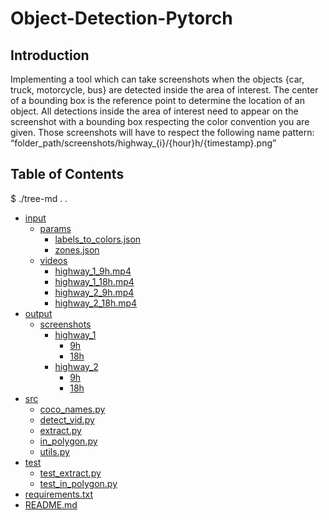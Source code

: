 # Object-Detection-Pytorch
## Introduction
Implementing a tool which can take screenshots when the objects {car, truck, motorcycle, bus} are detected inside the area of interest. 
The center of a bounding box is the reference point to determine the location of an object.
All detections inside the area of interest need to appear on the screenshot with a bounding box respecting the color convention you are given.
Those screenshots will have to respect the following name pattern: “folder_path/screenshots/highway_{i}/{hour}h/{timestamp}.png”
## Table of Contents 
$ ./tree-md .
.
 * [input](./input)
    * [params](./dir2/file22.ext)
      * [labels_to_colors.json](./dir2/file22.ext)
      * [zones.json](./dir2/file22.ext)
    * [videos](./dir2/file23.ext)
      * [highway_1_9h.mp4](./dir2/file22.ext)
      * [highway_1_18h.mp4](./dir2/file22.ext)
      * [highway_2_9h.mp4](./dir2/file22.ext)
      * [highway_2_18h.mp4](./dir2/file22.ext)
 * [output](./output)
    * [screenshots](./dir2/file21.ext)
       * [highway_1](./dir2/file22.ext)
          * [9h](./dir2/file22.ext)
          * [18h](./dir2/file22.ext)
      * [highway_2](./dir2/file23.ext)
          * [9h](./dir2/file22.ext)
          * [18h](./dir2/file22.ext)
 * [src](./src)
   * [coco_names.py](./dir1/file11.ext)
   * [detect_vid.py](./dir1/file12.ext)
   * [extract.py](./dir1/file12.ext)
   * [in_polygon.py](./dir1/file12.ext)
   * [utils.py](./dir1/file12.ext)
 * [test](./test)
   * [test_extract.py](./dir1/file11.ext)
   * [test_in_polygon.py](./dir1/file12.ext)
 * [requirements.txt](./requirements.txt)
 * [README.md](./README.md)
